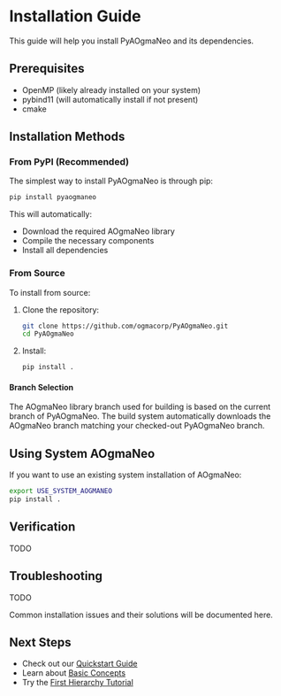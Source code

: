 # Installation Guide

This guide will help you install PyAOgmaNeo and its dependencies.

## Prerequisites

- OpenMP (likely already installed on your system)
- pybind11 (will automatically install if not present)
- cmake

## Installation Methods

### From PyPI (Recommended)

The simplest way to install PyAOgmaNeo is through pip:

```bash
pip install pyaogmaneo
```

This will automatically:
- Download the required AOgmaNeo library
- Compile the necessary components
- Install all dependencies

### From Source

To install from source:

1. Clone the repository:
   ```bash
   git clone https://github.com/ogmacorp/PyAOgmaNeo.git
   cd PyAOgmaNeo
   ```

2. Install:
   ```bash
   pip install .
   ```

#### Branch Selection

The AOgmaNeo library branch used for building is based on the current branch of PyAOgmaNeo. The build system automatically downloads the AOgmaNeo branch matching your checked-out PyAOgmaNeo branch.

## Using System AOgmaNeo

If you want to use an existing system installation of AOgmaNeo:

```bash
export USE_SYSTEM_AOGMANEO
pip install .
```

## Verification

TODO

## Troubleshooting

TODO

Common installation issues and their solutions will be documented here.

## Next Steps

- Check out our [Quickstart Guide](quickstart.md)
- Learn about [Basic Concepts](basic_concepts.md)
- Try the [First Hierarchy Tutorial](../tutorials/basic/first_hierarchy.md) 